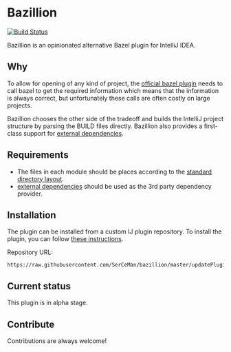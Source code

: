 # Bazillion
[![Build Status](https://travis-ci.org/SerCeMan/bazillion.svg?branch=master)](https://travis-ci.org/SerCeMan/bazillion)

Bazillion is an opinionated alternative Bazel plugin for IntelliJ IDEA.

## Why

To allow for opening of any kind of project, the [official bazel plugin](https://github.com/bazelbuild/intellij) needs to call bazel to get the required information which means that the information is always correct, but unfortunately these calls are often costly on large projects. 

Bazillion chooses the other side of the tradeoff and builds the IntelliJ project structure by parsing the BUILD files directly. Bazillion also provides a first-class support for [external dependencies](https://github.com/bazelbuild/rules_jvm_external). 

## Requirements

* The files in each module should be places according to the [standard directory layout](https://maven.apache.org/guides/introduction/introduction-to-the-standard-directory-layout.html).
* [external dependencies](https://github.com/bazelbuild/rules_jvm_external) should be used as the 3rd party dependency provider.  

## Installation

The plugin can be installed from a custom IJ plugin repository. To install the plugin, you can follow [these instructions](https://www.jetbrains.com/help/idea/managing-plugins.html#repos). 

Repository URL:
```
https://raw.githubusercontent.com/SerCeMan/bazillion/master/updatePlugins.xml
```

## Current status

This plugin is in alpha stage.

## Contribute

Contributions are always welcome!
